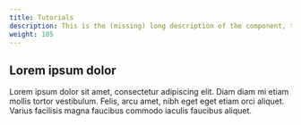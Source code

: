 ```yaml
---
title: Tutorials
description: This is the (missing) long description of the component, that will come from the frontmatter attributes
weight: 105
---
```


## Lorem ipsum dolor

Lorem ipsum dolor sit amet, consectetur adipiscing elit. Diam diam mi etiam mollis tortor vestibulum. Felis, arcu amet, nibh eget eget etiam orci aliquet. Varius facilisis magna faucibus commodo iaculis faucibus aliquet.
